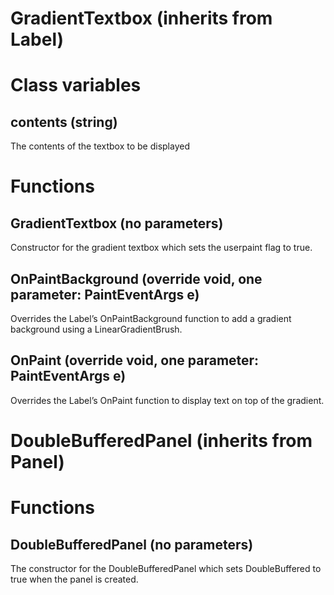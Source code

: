 # GradientTextbox (inherits from Label)
# Class variables
## contents (string)
The contents of the textbox to be displayed

# Functions
## GradientTextbox (no parameters)
Constructor for the gradient textbox which sets the userpaint flag to true.
## OnPaintBackground (override void, one parameter: PaintEventArgs e)
Overrides the Label’s OnPaintBackground function to add a gradient background using a LinearGradientBrush.
## OnPaint (override void, one parameter: PaintEventArgs e)
Overrides the Label’s OnPaint function to display text on top of the gradient.

# DoubleBufferedPanel (inherits from Panel)
# Functions
## DoubleBufferedPanel (no parameters)
The constructor for the DoubleBufferedPanel which sets DoubleBuffered to true when the panel is created.

